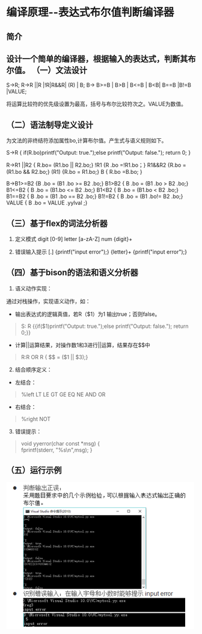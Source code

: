 ﻿# 编译原理--表达式布尔值判断编译器


简介
---
设计一个简单的编译器，根据输入的表达式，判断其布尔值。
（一）文法设计
---
S->R;
R->R ||R |!R|R&&R| (R) | B;
B-> B>=B | B>B | B<=B | B<B| B==B |B!=B |VALUE;

将运算比较符的优先级设置为最高，括号与布尔比较符次之。VALUE为数值。

（二）语法制导定义设计
---
为文法的非终结符添加属性bo,计算布尔值。产生式与语义规则如下。

S->R          { if(R.bo)printf("Output: true.");else printf("Output: false."); return 0; }

R->R1 ||R2    { R.bo= (R1.bo || R2.bo;}
!R1        {R .bo =!R1.bo；}
R1&&R2    {R.bo = (R1.bo && R2.bo;}
 (R1)       {R.bo = R1.bo;}
B         { R.bo =B.bo; }

B->B1>=B2    {B .bo = (B1 .bo >= B2 .bo;}
 B1>B2     { B .bo = (B1 .bo > B2 .bo;} 
 B1<=B2    { B .bo = (B1.bo <= B2 .bo;}
 B1<B2     { B .bo = (B1.bo < B2 .bo;}
 B1==B2    { B .bo = (B1 .bo == B2 .bo;}
B1!=B2    { B .bo = (B1 .bo!= B2 .bo;}
 VALUE     { B .bo = VALUE .yylval ;}


 （三）基于flex的词法分析器
---

 1. 定义模式
digit	[0-9]
letter [a-zA-Z]
num  {digit}+

 2. 错误输入提示
[.]     {printf("input error");}
{letter}+  {printf("input error");}


（四）基于bison的语法和语义分析器
---

 1. 语义动作实现：
 
通过对栈操作，实现语义动作，如：

 - 输出表达式的逻辑真值，若R（$1）为1 输出true；否则false。

> S: R {{if($1)printf("Output: true.");else printf("Output: false.");
> return 0;}}

 - 计算||运算结果，对操作数1和3进行||运算，结果存在$$中

> R:R OR R { $$ = ($1 || $3);}

 2. 结合顺序定义：
 
 - 左结合：

> %left LT LE GT GE EQ NE AND OR

 - 右结合：

> %right NOT

 3. 错误提示：

> void yyerror(char const *msg)   {  
>     fprintf(stderr, "%s\n",msg);   }

（五）运行示例
---
![此处输入图片的描述][1]


  [1]: https://github.com/LLLLLumos/Undergraduate_works/blob/master/Compiler/%E8%BF%90%E8%A1%8C%E7%A4%BA%E4%BE%8B%E6%88%AA%E5%9B%BE.png?raw=true